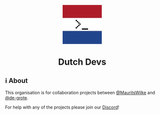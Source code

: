 <div align=center>
<img src="./dutchdevs.png", width=128>

# Dutch Devs

</div>

## ℹ About
This organisation is for collaboration projects between [@MauritsWilke](https://www.github.com/mauritswilke) and [@de-grote](https://www.github.com/de-grote). 

For help with any of the projects please join our [Discord](https://discord.gg/TECrAZmskH)!